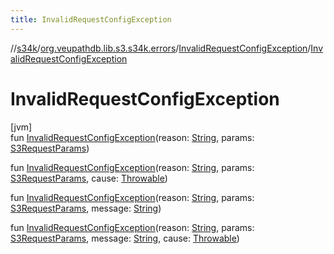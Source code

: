 ```yaml
---
title: InvalidRequestConfigException
---
```

//[s34k](../../../index.html)/[org.veupathdb.lib.s3.s34k.errors](../index.html)/[InvalidRequestConfigException](index.html)/[InvalidRequestConfigException](-invalid-request-config-exception.html)



# InvalidRequestConfigException



[jvm]\
fun [InvalidRequestConfigException](-invalid-request-config-exception.html)(reason: [String](https://kotlinlang.org/api/latest/jvm/stdlib/kotlin/-string/index.html), params: [S3RequestParams](../../org.veupathdb.lib.s3.s34k.requests/-s3-request-params/index.html))

fun [InvalidRequestConfigException](-invalid-request-config-exception.html)(reason: [String](https://kotlinlang.org/api/latest/jvm/stdlib/kotlin/-string/index.html), params: [S3RequestParams](../../org.veupathdb.lib.s3.s34k.requests/-s3-request-params/index.html), cause: [Throwable](https://kotlinlang.org/api/latest/jvm/stdlib/kotlin/-throwable/index.html))

fun [InvalidRequestConfigException](-invalid-request-config-exception.html)(reason: [String](https://kotlinlang.org/api/latest/jvm/stdlib/kotlin/-string/index.html), params: [S3RequestParams](../../org.veupathdb.lib.s3.s34k.requests/-s3-request-params/index.html), message: [String](https://kotlinlang.org/api/latest/jvm/stdlib/kotlin/-string/index.html))

fun [InvalidRequestConfigException](-invalid-request-config-exception.html)(reason: [String](https://kotlinlang.org/api/latest/jvm/stdlib/kotlin/-string/index.html), params: [S3RequestParams](../../org.veupathdb.lib.s3.s34k.requests/-s3-request-params/index.html), message: [String](https://kotlinlang.org/api/latest/jvm/stdlib/kotlin/-string/index.html), cause: [Throwable](https://kotlinlang.org/api/latest/jvm/stdlib/kotlin/-throwable/index.html))




